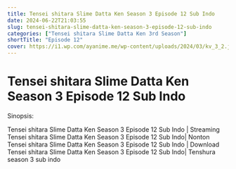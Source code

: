 ```yaml
---
title: Tensei shitara Slime Datta Ken Season 3 Episode 12 Sub Indo
date: 2024-06-22T21:03:55
slug: tensei-shitara-slime-datta-ken-season-3-episode-12-sub-indo
categories: ["Tensei shitara Slime Datta Ken 3rd Season"]
shortTitle: "Episode 12"
cover: https://i1.wp.com/ayanime.me/wp-content/uploads/2024/03/kv_3_2.jpg
---
```


# Tensei shitara Slime Datta Ken Season 3 Episode 12 Sub Indo

<iframe-loader iframe-src1="https://play.ayanime.me/include/fluidplayer/fluidplayer.php?VideoSrc1=https%3A%2F%2Fdrive.google.com%2Ffile%2Fd%2F1ndIlRc3wgg7Suw_aKPwyGjKYQJJaZgk2%2Fpreview&VideoType1=video%2Fmp4&VideoQuality1=480p&VideoSrc2=https%3A%2F%2Fdrive.google.com%2Ffile%2Fd%2F10bRNI1FyefAMQm-gELC295sXKz39cBbE%2Fpreview&VideoType2=video%2Fmp4&VideoQuality2=720p&VideoSrc3=https%3A%2F%2Fdrive.google.com%2Ffile%2Fd%2F1sMgO96nE2C-J6tSD2PgvHaWiidl4XUT-%2Fpreview&VideoType3=video%2Fmp4&VideoQuality3=1080p&VideoSrc4=&VideoType4=&VideoQuality4=&VideoPoster=&VideoTrack1=&kind1=&srclang1=&label1=&default1=&VideoTrack2=&kind2=&srclang2=&label2=&default2=&player=fluid+player&server=Drive+API&api=&width=100%25&height=900px" iframe-src2="https://drive.google.com/file/d/1sMgO96nE2C-J6tSD2PgvHaWiidl4XUT-/preview"></iframe-loader>

Sinopsis:
<p>Tensei shitara Slime Datta Ken Season 3 Episode 12 Sub Indo | Streaming Tensei shitara Slime Datta Ken Season 3 Episode 12 Sub Indo| Nonton Tensei shitara Slime Datta Ken Season 3 Episode 12 Sub Indo | Download Tensei shitara Slime Datta Ken Season 3 Episode 12 Sub Indo| Tenshura season 3 sub indo</p>

